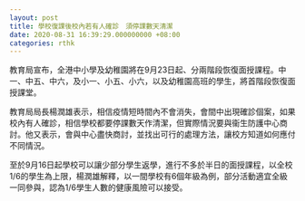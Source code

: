 ```yaml
---
layout: post
title: 學校復課後校內若有人確診　須停課數天清潔
date: 2020-08-31 16:39:29.000000000 +08:00
categories: rthk
---
```


教育局宣布，全港中小學及幼稚園將在9月23日起、分兩階段恢復面授課程。中一、中五、中六，及小一、小五、小六，以及幼稚園高班的學生，將首階段恢復面授課堂。

教育局局長楊潤雄表示，相信疫情短時間內不會消失，會間中出現確診個案，如果校內有人確診，相信學校都要停課數天作清潔，但實際情況要與衞生防護中心商討。他又表示，會與中心盡快商討，並找出可行的處理方法，讓校方知道如何應付不同情況。

至於9月16日起學校可以讓少部分學生返學，進行不多於半日的面授課程，以全校1/6的學生為上限，楊潤雄解釋，以一間學校有6個年級為例，部分活動適宜全級一同參與，認為1/6學生人數的健康風險可以接受。
